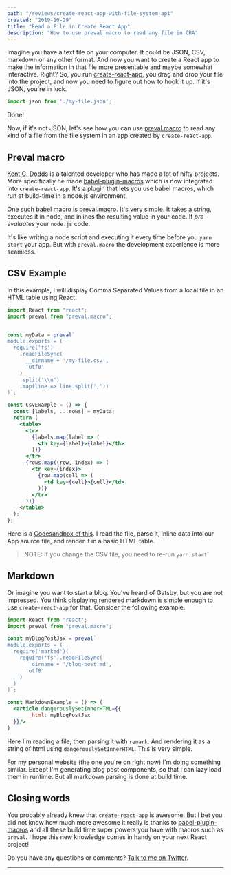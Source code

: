 ```yaml
---
path: "/reviews/create-react-app-with-file-system-api"
created: "2019-10-29"
title: "Read a File in Create React App"
description: "How to use preval.macro to read any file in CRA"
---
```


Imagine you have a text file on your computer. It could be JSON, CSV, markdown or any other format. And now you want to create a React app to make the information in that file more presentable and maybe somewhat interactive. Right? So, you run [create-react-app], you drag and drop your file into the project, and now you need to figure out how to hook it up. If it's JSON, you're in luck.

```js
import json from './my-file.json';
```

Done!

Now, if it's not JSON, let's see how you can use [preval.macro][preval] to read any kind of a file from the file system in an app created by `create-react-app`.

## Preval macro

[Kent C. Dodds][kent] is a talented developer who has made a lot of nifty projects. More specifically he made [babel-plugin-macros][babel-plugin-macros] which is now integrated into `create-react-app`. It's a plugin that lets you use babel macros, which run at build-time in a node.js environment.

One such babel macro is [preval.macro][preval]. It's very simple. It takes a string, executes it in node, and inlines the resulting value in your code. It *pre-evaluates* your `node.js` code.

It's like writing a node script and executing it every time before you `yarn start` your app. But with `preval.macro` the development experience is more seamless.

## CSV Example

In this example, I will display Comma Separated Values from a local file in an HTML table using React.

```jsx
import React from "react";
import preval from "preval.macro";


const myData = preval`
module.exports = (
  require('fs')
	.readFileSync(
      __dirname + '/my-file.csv', 
	  'utf8'
    )
    .split('\\n')
    .map(line => line.split(','))
)`;

const CsvExample = () => {
  const [labels, ...rows] = myData;
  return (
    <table>
      <tr>
        {labels.map(label => (
          <th key={label}>{label}</th>
        ))}
      </tr>
      {rows.map((row, index) => (
        <tr key={index}>
          {row.map(cell => (
            <td key={cell}>{cell}</td>
          ))}
        </tr>
      ))}
    </table>
  );
};

```

Here is a [Codesandbox of this](https://codesandbox.io/s/preval-macro-codesandbox-jefzk). I read the file, parse it, inline data into our App source file, and render it in a basic HTML table.

> NOTE: If you change the CSV file, you need to re-run `yarn start`!

## Markdown

Or imagine you want to start a blog. You've heard of Gatsby, but you are not impressed. You think displaying rendered markdown is simple enough to use `create-react-app` for that. Consider the following example.

```jsx
import React from "react";
import preval from "preval.macro";

const myBlogPostJsx = preval`
module.exports = (
  require('marked')(
    require('fs').readFileSync(
      __dirname + '/blog-post.md',
      'utf8'
    )
  )
)`;

const MarkdownExample = () => (
  <article dangerouslySetInnerHTML={{
      __html: myBlogPostJsx
  }}/>
)

```

Here I'm reading a file, then parsing it with `remark`. And rendering it as a string of html using `dangerouslySetInnerHTML`. This is very simple.

For my personal website (the one you're on right now) I'm doing something similar. Except I'm generating blog post components, so that I can lazy load them in runtime. But all markdown parsing is done at build time.

## Closing words

You probably already knew that `create-react-app` is awesome. But I bet you did not know how much more awesome it really is thanks to [babel-plugin-macros][babel-plugin-macros] and all these build time super powers you have with macros such as `preval`. I hope this new knowledge comes in handy on your next React project!

Do you have any questions or comments? [Talk to me on Twitter](https://twitter.com/Hermanhasawish/status/1189562475143929857).

---

[create-react-app]: https://create-react-app.dev/
[kent]: https://kentcdodds.com
[babel-plugin-macros]: https://github.com/kentcdodds/babel-plugin-macros
[preval]: https://github.com/kentcdodds/preval.macro
